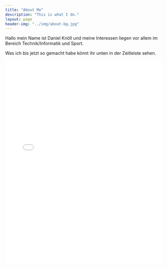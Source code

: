 ```yaml
---
title: "About Me"
description: "This is what I do."
layout: page
header-img: "../img/about-bg.jpg"
---
```


<p>Hallo mein Name ist Daniel Knöll und meine Interessen liegen vor allem im Bereich Technik/Informatik und Sport. </p> 
<p>Was ich bis jetzt so gemacht habe könnt ihr unten in der Zeitleiste sehen.</p>

<iframe src='//cdn.knightlab.com/libs/timeline/latest/embed/index.html?source=0AikQUO1MvdBodFVMdHVhSE1oaWY0N3JCVThjeW5FbGc&font=Bevan-PotanoSans&maptype=osm&lang=de&height=650' width='100%' height='650' frameborder='0'></iframe>

